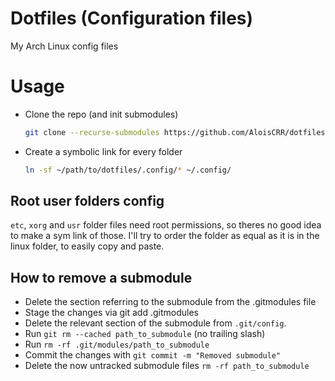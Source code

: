# Dotfiles (Configuration files)

My Arch Linux config files

# Usage

- Clone the repo (and init submodules)

  ```bash
  git clone --recurse-submodules https://github.com/AloisCRR/dotfiles.git
  ```

- Create a symbolic link for every folder

  ```bash
  ln -sf ~/path/to/dotfiles/.config/* ~/.config/
  ```

## Root user folders config

`etc`, `xorg` and `usr` folder files need root permissions, so theres no good idea to make a sym link of those. I'll try to order the folder as equal as it is in the linux folder, to easily copy and paste.

## How to remove a submodule

- Delete the section referring to the submodule from the .gitmodules file
- Stage the changes via git add .gitmodules
- Delete the relevant section of the submodule from `.git/config`.
- Run `git rm --cached path_to_submodule` (no trailing slash)
- Run `rm -rf .git/modules/path_to_submodule`
- Commit the changes with `git commit -m "Removed submodule"`
- Delete the now untracked submodule files `rm -rf path_to_submodule`
